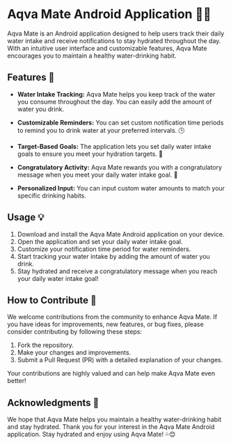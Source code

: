# Aqva Mate Android Application 📱💧

Aqva Mate is an Android application designed to help users track their daily water intake and receive notifications to stay hydrated throughout the day. With an intuitive user interface and customizable features, Aqva Mate encourages you to maintain a healthy water-drinking habit.

## Features 🚀

- **Water Intake Tracking:** Aqva Mate helps you keep track of the water you consume throughout the day. You can easily add the amount of water you drink.

- **Customizable Reminders:** You can set custom notification time periods to remind you to drink water at your preferred intervals. 🕒

- **Target-Based Goals:** The application lets you set daily water intake goals to ensure you meet your hydration targets. 🥤

- **Congratulatory Activity:** Aqva Mate rewards you with a congratulatory message when you meet your daily water intake goal. 🎉

- **Personalized Input:** You can input custom water amounts to match your specific drinking habits.

## Usage 💡

1. Download and install the Aqva Mate Android application on your device.
2. Open the application and set your daily water intake goal.
3. Customize your notification time period for water reminders.
4. Start tracking your water intake by adding the amount of water you drink.
5. Stay hydrated and receive a congratulatory message when you reach your daily water intake goal!

## How to Contribute 🤝

We welcome contributions from the community to enhance Aqva Mate. If you have ideas for improvements, new features, or bug fixes, please consider contributing by following these steps:

1. Fork the repository.
2. Make your changes and improvements.
3. Submit a Pull Request (PR) with a detailed explanation of your changes.

Your contributions are highly valued and can help make Aqva Mate even better!

## Acknowledgments 🙏

We hope that Aqva Mate helps you maintain a healthy water-drinking habit and stay hydrated. Thank you for your interest in the Aqva Mate Android application. Stay hydrated and enjoy using Aqva Mate! 💦😊
